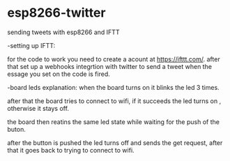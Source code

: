 # esp8266-twitter
sending tweets with esp8266 and IFTT

-setting up IFTT:

 for the code to work you need to create a acount at https://ifttt.com/. after that set up a webhooks integrtion with
 twitter to send a tweet when the essage you set on the code is fired.
 
 -board leds explanation:
when the board turns on it blinks the led 3 times.

after that the board tries to connect to wifi, if it succeeds the led turns on , otherwise it stays off.

the board then reatins the same led state while waiting for the push of the buton.

after the button is pushed the led turns off and sends the get request, after that it goes back to trying to connect to wifi.
